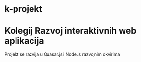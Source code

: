 # k-projekt

# Kolegij Razvoj interaktivnih web aplikacija

Projekt se razvija u Quasar.js i Node.js razvojnim okvirima
